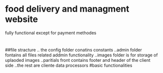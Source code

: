 # food delivery and managment website
fully functional except for payment methodes 
#
##file stracture
.. the config folder conatins constants 
..admin folder fontains all files related addmin functionality
..images folder is for storage of uplaoded images
..paritials front contains footer and header of the client side 
..the rest are cliente data processors 
#basic functionalities


